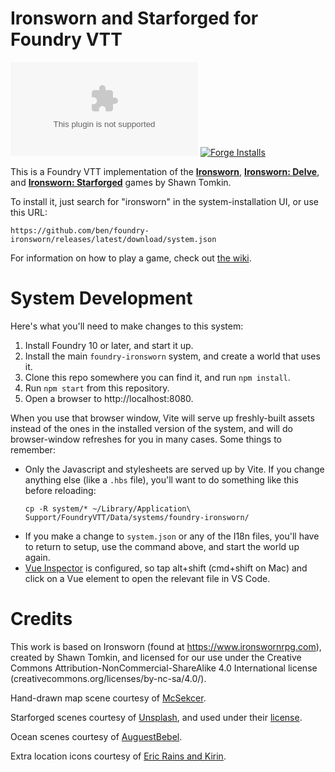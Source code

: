# Ironsworn and Starforged for Foundry VTT

![Download count of latest release](https://img.shields.io/github/downloads/ben/foundry-ironsworn/latest/ironsworn.zip?style=for-the-badge)
[![Forge Installs](https://img.shields.io/badge/dynamic/json?label=Forge%20Installs&query=package.installs&suffix=%25&url=https%3A%2F%2Fforge-vtt.com%2Fapi%2Fbazaar%2Fpackage%2Ffoundry-ironsworn&style=for-the-badge)](https://forge-vtt.com/bazaar/package/foundry-ironsworn)

This is a Foundry VTT implementation of the [**Ironsworn**](https://www.ironswornrpg.com/products-ironsworn), [**Ironsworn: Delve**](https://www.ironswornrpg.com/product-ironsworn-delve), and [**Ironsworn: Starforged**](https://getstarforged.com) games by Shawn Tomkin.

To install it, just search for "ironsworn" in the system-installation UI, or use this URL:

```
https://github.com/ben/foundry-ironsworn/releases/latest/download/system.json
```

For information on how to play a game, check out [the wiki](https://github.com/ben/foundry-ironsworn/wiki/Getting-Started).

# System Development

Here's what you'll need to make changes to this system:

1. Install Foundry 10 or later, and start it up.
2. Install the main `foundry-ironsworn` system, and create a world that uses it.
3. Clone this repo somewhere you can find it, and run `npm install`.
4. Run `npm start` from this repository.
5. Open a browser to http://localhost:8080.

When you use that browser window, Vite will serve up freshly-built assets instead of the ones in the installed version of the system, and will do browser-window refreshes for you in many cases.
Some things to remember:

- Only the Javascript and stylesheets are served up by Vite. If you change anything else (like a `.hbs` file), you'll want to do something like this before reloading:
  ```
  cp -R system/* ~/Library/Application\ Support/FoundryVTT/Data/systems/foundry-ironsworn/
  ```
- If you make a change to `system.json` or any of the I18n files, you'll have to return to setup, use the command above, and start the world up again.
- [Vue Inspector](https://github.com/webfansplz/vite-plugin-vue-inspector) is configured, so tap alt+shift (cmd+shift on Mac) and click on a Vue element to open the relevant file in VS Code.

# Credits

This work is based on Ironsworn (found at https://www.ironswornrpg.com), created by Shawn Tomkin, and licensed for our use under the Creative Commons Attribution-NonCommercial-ShareAlike 4.0 International license (creativecommons.org/licenses/by-nc-sa/4.0/).

Hand-drawn map scene courtesy of [McSekcer](https://www.reddit.com/user/McSekcer/).

Starforged scenes courtesy of [Unsplash](https://unsplash.com), and used under their [license](https://unsplash.com/license).

Ocean scenes courtesy of [AuguestBebel](#).

Extra location icons courtesy of [Eric Rains and Kirin](https://github.com/ben/foundry-ironsworn/pull/485).
